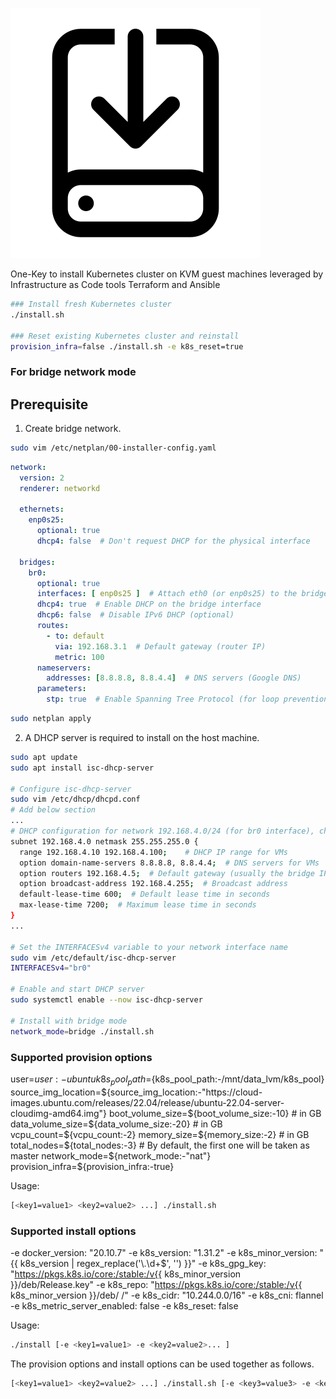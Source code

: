
![Project Logo](images/installer.svg)

One-Key to install Kubernetes cluster on KVM guest machines leveraged by Infrastructure as Code tools Terraform and Ansible

```bash
### Install fresh Kubernetes cluster
./install.sh 

### Reset existing Kubernetes cluster and reinstall
provision_infra=false ./install.sh -e k8s_reset=true
```

### For bridge network mode
## Prerequisite
1. Create bridge network.
``` bash
sudo vim /etc/netplan/00-installer-config.yaml
```

```yaml
network:
  version: 2
  renderer: networkd

  ethernets:
    enp0s25:
      optional: true
      dhcp4: false  # Don't request DHCP for the physical interface

  bridges:
    br0:
      optional: true
      interfaces: [ enp0s25 ]  # Attach eth0 (or enp0s25) to the bridge
      dhcp4: true  # Enable DHCP on the bridge interface
      dhcp6: false  # Disable IPv6 DHCP (optional)
      routes:
        - to: default
          via: 192.168.3.1  # Default gateway (router IP)
          metric: 100
      nameservers:
        addresses: [8.8.8.8, 8.8.4.4]  # DNS servers (Google DNS)
      parameters:
        stp: true  # Enable Spanning Tree Protocol (for loop prevention, optional)

```
``` bash
sudo netplan apply
```

2. A DHCP server is required to install on the host machine.

```bash
sudo apt update
sudo apt install isc-dhcp-server

# Configure isc-dhcp-server
sudo vim /etc/dhcp/dhcpd.conf
# Add below section
...
# DHCP configuration for network 192.168.4.0/24 (for br0 interface), change with yours ips
subnet 192.168.4.0 netmask 255.255.255.0 {
  range 192.168.4.10 192.168.4.100;    # DHCP IP range for VMs
  option domain-name-servers 8.8.8.8, 8.8.4.4;  # DNS servers for VMs
  option routers 192.168.4.5;  # Default gateway (usually the bridge IP)
  option broadcast-address 192.168.4.255;  # Broadcast address
  default-lease-time 600;  # Default lease time in seconds
  max-lease-time 7200;  # Maximum lease time in seconds
}
...

# Set the INTERFACESv4 variable to your network interface name
sudo vim /etc/default/isc-dhcp-server
INTERFACESv4="br0"

# Enable and start DHCP server
sudo systemctl enable --now isc-dhcp-server

# Install with bridge mode
network_mode=bridge ./install.sh
```

### Supported provision options
user=${user:-ubuntu}
k8s_pool_path=${k8s_pool_path:-/mnt/data_lvm/k8s_pool}
source_img_location=${source_img_location:-"https://cloud-images.ubuntu.com/releases/22.04/release/ubuntu-22.04-server-cloudimg-amd64.img"}
boot_volume_size=${boot_volume_size:-10} # in GB
data_volume_size=${data_volume_size:-20} # in GB
vcpu_count=${vcpu_count:-2}
memory_size=${memory_size:-2} # in GB
total_nodes=${total_nodes:-3} # By default, the first one will be taken as master
network_mode=${network_mode:-"nat"}
provision_infra=${provision_infra:-true}

Usage:
```bash
[<key1=value1> <key2=value2> ...] ./install.sh
```

### Supported install options
-e docker_version: "20.10.7"
-e k8s_version: "1.31.2"
-e k8s_minor_version: "{{ k8s_version | regex_replace('\\.\\d+$', '') }}"
-e k8s_gpg_key: "https://pkgs.k8s.io/core:/stable:/v{{ k8s_minor_version }}/deb/Release.key"
-e k8s_repo: "https://pkgs.k8s.io/core:/stable:/v{{ k8s_minor_version }}/deb/ /"
-e k8s_cidr: "10.244.0.0/16"
-e k8s_cni: flannel
-e k8s_metric_server_enabled: false
-e k8s_reset: false

Usage:
```bash
./install [-e <key1=value1> -e <key2=value2>... ]
```

The provision options and install options can be used together as follows.
```bash
[<key1=value1> <key2=value2> ...] ./install.sh [-e <key3=value3> -e <key4=value4>... ]
```